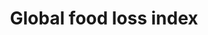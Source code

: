 ---
data_non_statistical: true
goal_meta_link: http://unstats.un.org/sdgs/files/metadata-compilation/Metadata-Goal-12.pdf
graph: null
graph_title: Global food loss index
graph_type: null
has_metadata: true
indicator: 12.3.1
indicator_definition: The indicator measures the totality of losses occurring from
  the time at which production of an agricultural product is recorded until it reaches
  the final consumer as food. While calculated on a quantity basis, it is subsequently
  transformed to dietary energy supplies (in kcal) per capita allowing consistent
  aggregation and then indexed. The indicator will be calculated on an annual frequency
  broken down by country and commodity.
indicator_name: Global food loss index
indicator_sort_order: 12-03-01
indicator_variable: null
layout: indicator
permalink: /12-3-1/
published: true
reporting_status: notstarted
sdg_goal: 12
source_active_1: true
source_notes_1: null
source_title_1: null
target: By 2030, halve per capita global food waste at the retail and consumer levels
  and reduce food losses along production and supply chains, including post-harvest
  losses.
target_id: '12.3'
title: Global food loss index
un_custodial_agency: FAO, UNEP
un_designated_tier: '3'
variable_description: null
variable_notes: null
---